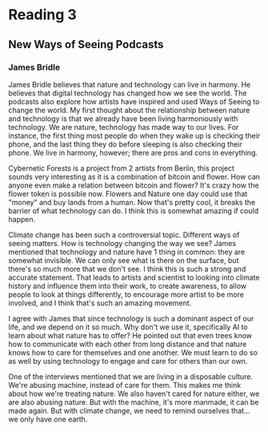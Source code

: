 # Reading 3
## New Ways of Seeing Podcasts 
### James Bridle

James Bridle believes that nature and technology can live in harmony. He believes that digital technology has changed how we see the world. The podcasts also explore how artists have inspired and used Ways of Seeing to change the world. My first thought about the relationship between nature and technology is that we already have been living harmoniously with technology. We are nature, technology has made way to our lives. For instance, the first thing most people do when they wake up is checking their phone, and the last thing they do before sleeping is also checking their phone. We live in harmony, however; there are pros and cons in everything. 

Cybernetic Forests is a project from 2 artists from Berlin, this project sounds very interesting as it is a combination of bitcoin and flower. How can anyone even make a relation between bitcoin and flower? It's crazy how the flower token is possible now. Flowers and Nature one day could use that "money" and buy lands from a human.  Now that's pretty cool, it breaks the barrier of what technology can do. I think this is somewhat amazing if could happen. 

Climate change has been such a controversial topic. Different ways of seeing matters. How is technology changing the way we see? James mentioned that technology and nature have 1 thing in common: they are somewhat invisible. We can only see what is there on the surface, but there's so much more that we don't see. I think this is such a strong and accurate statement. That leads to artists and scientist to looking into climate history and influence them into their work, to create awareness, to allow people to look at things differently, to encourage more artist to be more involved, and I think that's such an amazing movement. 

I agree with James that since technology is such a dominant aspect of our life, and we depend on it so much. Why don't we use it, specifically AI to learn about what nature has to offer? He pointed out that even trees know how to communicate with each other from long distance and that nature knows how to care for themselves and one another. We must learn to do so as well by using technology to engage and care for others than our own. 

One of the interviews mentioned that we are living in a disposable culture. We're abusing machine, instead of care for them. This makes me think about how we're treating nature. We also haven't cared for nature either, we are also abusing nature. But with the machine, it's more manmade, it can be made again. But with climate change, we need to remind ourselves that... we only have one earth. 

